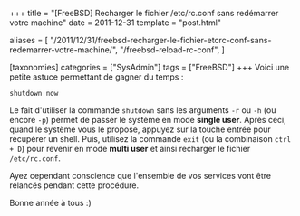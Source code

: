 +++
title = "[FreeBSD] Recharger le fichier /etc/rc.conf sans redémarrer votre machine"
date = 2011-12-31
template = "post.html"

aliases = [
  "/2011/12/31/freebsd-recharger-le-fichier-etcrc-conf-sans-redemarrer-votre-machine/",
  "/freebsd-reload-rc-conf",
]

[taxonomies]
categories = ["SysAdmin"]
tags = ["FreeBSD"]
+++
Voici une petite astuce permettant de gagner du temps :

```
shutdown now
```

Le fait d'utiliser la commande `shutdown` sans les arguments `-r` ou `-h` (ou
encore `-p`) permet de passer le système en mode **single user**. Après ceci,
quand le système vous le propose, appuyez sur la touche entrée pour récupérer un
shell. Puis, utilisez la commande `exit` (ou la combinaison `ctrl + D`) pour
revenir en mode **multi user** et ainsi recharger le fichier `/etc/rc.conf`.

Ayez cependant conscience que l'ensemble de vos services vont être relancés
pendant cette procédure.

Bonne année à tous :)
